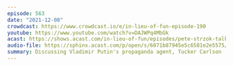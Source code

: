 ```yaml
---
episode: 563
date: "2021-12-08"
crowdcast: https://www.crowdcast.io/e/in-lieu-of-fun-episode-190
youtube: https://www.youtube.com/watch?v=DAJWPq4MbGk
acast: https://shows.acast.com/in-lieu-of-fun/episodes/pete-strzok-talks-tucker-carlson-as-russia-propagandist
audio-file: https://sphinx.acast.com/p/open/s/6071b87945e5c6581e2e5575/e/61c39d2bf3deb70014e4bda8/media.mp3
summary: Discussing Vladimir Putin's propaganda agent, Tucker Carlson
---
```

